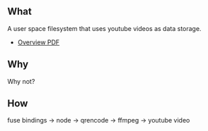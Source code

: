 ## What

A user space filesystem that uses youtube videos as data storage.

 * [Overview PDF](docs/MBNOG1.pdf)

## Why

Why not?

## How

fuse bindings -> node -> qrencode -> ffmpeg -> youtube video
